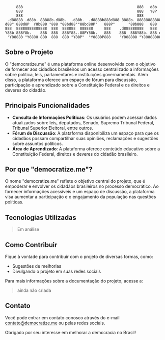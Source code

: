 ```
     888                                                    888   d8b                                        
     888                                                    888   Y8P                                        
     888                                                    888                                              
 .d88888 .d88b. 88888b.d88b.  .d88b.  .d8888b888d888 8888b. 88888888888888888 .d88b.   88888b.d88b.  .d88b.  
d88" 888d8P  Y8b888 "888 "88bd88""88bd88P"   888P"      "88b888   888   d88P d8P  Y8b  888 "888 "88bd8P  Y8b 
888  88888888888888  888  888888  888888     888    .d888888888   888  d88P  88888888  888  888  88888888888 
Y88b 888Y8b.    888  888  888Y88..88PY88b.   888    888  888Y88b. 888 d88P   Y8b.   d8b888  888  888Y8b.     
 "Y88888 "Y8888 888  888  888 "Y88P"  "Y8888P888    "Y888888 "Y88888888888888 "Y8888Y8P888  888  888 "Y8888  
```

## Sobre o Projeto
O "democratize.me" é uma plataforma online desenvolvida com o objetivo de fornecer aos cidadãos brasileiros um acesso centralizado a informações sobre política, leis, parlamentares e instituições governamentais. Além disso, a plataforma oferece um espaço de fórum para discussão, participação e aprendizado sobre a Constituição Federal e os direitos e deveres do cidadão.

## Principais Funcionalidades
- **Consulta de Informações Políticas**: Os usuários podem acessar dados atualizados sobre leis, deputados, Senado, Supremo Tribunal Federal, Tribunal Superior Eleitoral, entre outros.
- **Fórum de Discussão**: A plataforma disponibiliza um espaço para que os cidadãos possam compartilhar suas opiniões, reclamações e sugestões sobre assuntos políticos.
- **Área de Aprendizado**: A plataforma oferece conteúdo educativo sobre a Constituição Federal, direitos e deveres do cidadão brasileiro.

## Por que "democratize.me"?
O nome "democratize.me" reflete o objetivo central do projeto, que é empoderar e envolver os cidadãos brasileiros no processo democrático. Ao fornecer informações acessíveis e um espaço de discussão, a plataforma visa aumentar a participação e o engajamento da população nas questões políticas.

## Tecnologias Utilizadas
> Em análise

## Como Contribuir
Fique à vontade para contribuir com o projeto de diversas formas, como:
- Sugestões de melhorias
- Divulgando o projeto em suas redes sociais

Para mais informações sobre a documentação do projeto, acesse a:
> ainda não criada

## Contato
Você pode entrar em contato conosco através do e-mail contato@democratize.me ou pelas redes sociais.

Obrigado por seu interesse em melhorar a democracia no Brasil!

